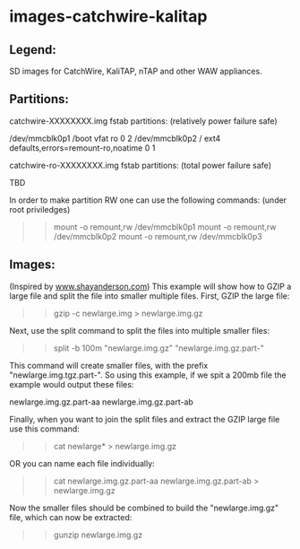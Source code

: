 # images-catchwire-kalitap

Legend:
-------
SD images for CatchWire, KaliTAP, nTAP and other WAW appliances.


Partitions:
-----------
catchwire-XXXXXXXX.img fstab partitions:
(relatively power failure safe)

/dev/mmcblk0p1 /boot vfat ro                                 0 2
/dev/mmcblk0p2 /     ext4 defaults,errors=remount-ro,noatime 0 1

catchwire-ro-XXXXXXXX.img fstab partitions:
(total power failure safe)

TBD

In order to make partition RW one can use the following commands:
(under root priviledges)

 >> mount -o remount,rw /dev/mmcblk0p1
 >> mount -o remount,rw /dev/mmcblk0p2
 >> mount -o remount,rw /dev/mmcblk0p3


Images:
-------
(Inspired by www.shayanderson.com)
This example will show how to GZIP a large file and split the file into smaller multiple files. First, GZIP the large file:

 >> gzip -c newlarge.img > newlarge.img.gz

Next, use the split command to split the files into multiple smaller files:

 >> split -b 100m "newlarge.img.gz" "newlarge.img.gz.part-"

This command will create smaller files, with the prefix "newlarge.img.tgz.part-". So using this example, if we spit a 200mb file the example would output these files: 

newlarge.img.gz.part-aa
newlarge.img.gz.part-ab

Finally, when you want to join the split files and extract the GZIP large file use this command: 

 >> cat newlarge* > newlarge.img.gz

OR you can name each file individually: 

 >> cat newlarge.img.gz.part-aa newlarge.img.gz.part-ab > newlarge.img.gz

Now the smaller files should be combined to build the "newlarge.img.gz" file, which can now be extracted:

 >> gunzip newlarge.img.gz

